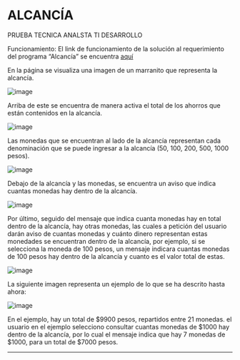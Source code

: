 # ALCANCÍA
PRUEBA TECNICA ANALSTA TI DESARROLLO

Funcionamiento:
El link de funcionamiento de la solución al requerimiento del programa “Alcancía” se encuentra [aquí](http://pruebamutualser.s3-website-us-east-1.amazonaws.com/)

En la página se visualiza una imagen de un marranito que representa la alcancía.

![image](https://user-images.githubusercontent.com/93895995/140703914-dc85e473-cd1c-40a3-a69f-a3053982b9b0.png)

Arriba de este se encuentra de manera activa el total de los ahorros que están contenidos en la alcancía.

![image](https://user-images.githubusercontent.com/93895995/140704318-8065ef0f-f0ad-44d4-a08c-14ebcdff7741.png)

Las monedas que se encuentran al lado de la alcancía representan cada denominación que se puede ingresar a la alcancía (50, 100, 200, 500, 1000 pesos).

![image](https://user-images.githubusercontent.com/93895995/140704546-de0cadf5-d33f-425a-b9dc-0fe275eac59e.png)

Debajo de la alcancía y las monedas, se encuentra un aviso que indica cuantas monedas hay dentro de la alcancía.

![image](https://user-images.githubusercontent.com/93895995/140704791-4580ae53-8461-487c-9e43-238bc403b722.png)

Por último, seguido del mensaje que indica cuanta monedas hay en total dentro de la alcancía, hay otras monedas, las cuales a petición del usuario darán aviso de cuantas monedas y cuánto dinero representan estas monedades se encuentran dentro de la alcancía, por ejemplo, si se selecciona la moneda de 100 pesos, un mensaje indicara cuantas monedas de 100 pesos hay dentro de la alcancía y cuanto es el valor total de estas.

![image](https://user-images.githubusercontent.com/93895995/140705204-98cd33a9-7865-4e37-8a2d-b44fe6d06ea4.png)

La siguiente imagen representa un ejemplo de lo que se ha descrito hasta ahora:

![image](https://user-images.githubusercontent.com/93895995/140705523-48ed4389-0c75-4ee9-bfb2-30d8a914fff1.png)

En el ejemplo, hay un total de $9900 pesos, repartidos entre 21 monedas. el usuario en el ejemplo selecciono consultar cuantas monedas de $1000 hay dentro de la alcancía, por lo cual el mensaje indica que hay 7 monedas de $1000, para un total de $7000 pesos.

---------------------------------------------------------
